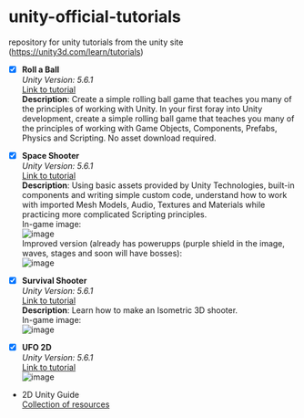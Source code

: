 # unity-official-tutorials
repository for unity tutorials from the unity site (https://unity3d.com/learn/tutorials)

 - [x] **Roll a Ball**  
*Unity Version: 5.6.1*      
[Link to tutorial](https://unity3d.com/learn/tutorials/projects/roll-ball-tutorial)  
**Description**: Create a simple rolling ball game that teaches you many of the principles of working with Unity.
In your first foray into Unity development, create a simple rolling ball game that teaches you many of the principles of working with Game Objects, Components, Prefabs, Physics and Scripting. No asset download required.
    
- [x] **Space Shooter**      
*Unity Version: 5.6.1*  
[Link to tutorial](https://unity3d.com/learn/tutorials/projects/space-shooter-tutorial)    
**Description**: Using basic assets provided by Unity Technologies, built-in components and writing simple custom code, understand how to work with imported Mesh Models, Audio, Textures and Materials while practicing more complicated Scripting principles.  
In-game image:  
![image](https://user-images.githubusercontent.com/6067175/26846415-f7dfcc8a-4acf-11e7-889f-086c30e665b2.png)    
Improved version (already has powerupps (purple shield in the image, waves, stages and soon will have bosses):  
![image](https://user-images.githubusercontent.com/6067175/28508083-933eea5e-700e-11e7-8957-ac72d9bf1fdd.png)

- [x] **Survival Shooter**      
*Unity Version: 5.6.1*  
[Link to tutorial](https://unity3d.com/learn/tutorials/projects/survival-shooter-tutorial)    
**Description**: Learn how to make an Isometric 3D shooter.  
In-game image:  
![image](https://user-images.githubusercontent.com/6067175/28508136-1e19d652-700f-11e7-87b0-f4cda4641e9f.png)

- [x] **UFO 2D**   
*Unity Version: 5.6.1*  
[Link to tutorial](https://unity3d.com/learn/tutorials/s/2d-ufo-tutorial)    
![image](https://user-images.githubusercontent.com/6067175/38000418-d8514cf2-31fd-11e8-98e9-0f3457749c50.png)


- 2D Unity Guide  
[Collection of resources](https://unity3d.com/2d/solution-guide?_ga=2.200645927.807507202.1549832207-129103814.1549832207&_gac=1.185955547.1549832207.Cj0KCQiAtP_iBRDGARIsAEWJA8ixqHYj39BnGE2kQ4CuKZWUqo5w6-x9R92WqpjSfmt75lE1cYdfHpoaAgp7EALw_wcB)
